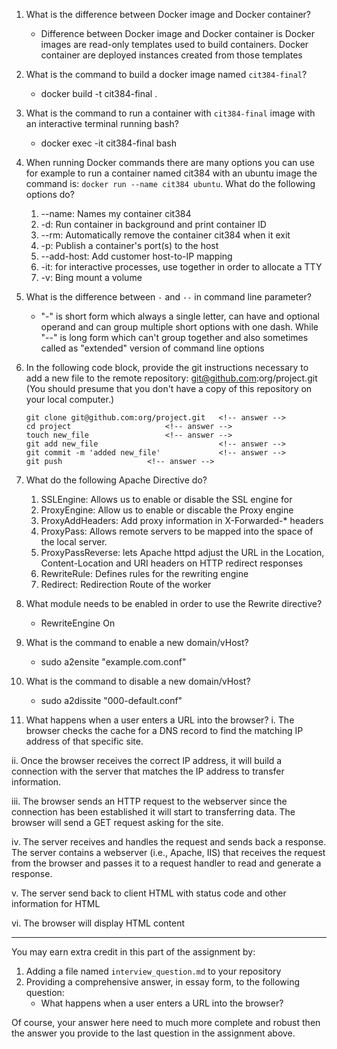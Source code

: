 1. What is the difference between Docker image and Docker container?
    * Difference between Docker image and Docker container is Docker images are read-only templates used to build containers. Docker container are deployed instances created from those templates 

2. What is the command to build a docker image named `cit384-final`?
    * docker build -t cit384-final .<!-- answer -->

3. What is the command to run a container with `cit384-final` image with an interactive terminal running bash?
    * docker exec -it cit384-final bash<!-- answer -->

4. When running Docker commands there are many options you can use for example to run a container named cit384 with an ubuntu image the command is: `docker run --name cit384 ubuntu`. What do the following options do? 
   1. --name: Names my container cit384
   2. -d: Run container in background and print container ID<!-- answer -->
   3. --rm: Automatically remove the container cit384 when it exit<!-- answer -->
   4. -p: Publish a container's port(s) to the host     <!-- answer -->
   5. --add-host: Add customer host-to-IP mapping       <!-- answer -->
   6. -it: for interactive processes, use together in order to allocate a TTY<!-- answer -->
   7. -v: Bing mount a volume                            <!-- answer -->

5. What is the difference between `-` and `--` in command line parameter?
    * "-" is short form which always a single letter, can have and optional operand and can group multiple short options with one dash. While "--" is long form which can't group together and also sometimes called as "extended" version of command line options  <!-- answer -->

6. In the following code block, provide the git instructions necessary to add a new file to the remote repository: git@github.com:org/project.git (You should presume that you don't have a copy of this repository on your local computer.)
   ```
   git clone git@github.com:org/project.git   <!-- answer -->
   cd project 				      <!-- answer -->
   touch new_file			      <!-- answer -->
   git add new_file                           <!-- answer -->
   git commit -m 'added new_file'             <!-- answer -->
   git push				      <!-- answer -->
   ```
   <!-- You many add any number of lines in the above code block that you need. -->

7. What do the following Apache Directive do?
   1. SSLEngine: Allows us to enable or disable the SSL engine for 
   2. ProxyEngine: Allow us to enable or discable the Proxy engine <!-- answer -->
   3. ProxyAddHeaders: Add proxy information in X-Forwarded-* headers <!-- answer -->
   4. ProxyPass: Allows remote servers to be mapped into the space of the local server. <!-- answer -->
   5. ProxyPassReverse: lets Apache httpd adjust the URL in the Location, Content-Location and URI headers on HTTP redirect responses  <!-- answer -->
   6. RewriteRule: Defines rules for the rewriting engine  <!-- answer -->
   7. Redirect: Redirection Route of the worker        <!-- answer -->

8. What module needs to be enabled in order to use the Rewrite directive?
    * RewriteEngine On<!-- answer -->

9. What is the command to enable a new domain/vHost?
    * sudo a2ensite "example.com.conf"<!-- answer -->

10. What is the command to disable a new domain/vHost?
    * sudo a2dissite "000-default.conf"<!-- answer -->

11. What happens when a user enters a URL into the browser?
i. The browser checks the cache for a DNS record to find the matching IP address of that specific site.<!-- answer -->

ii. Once the browser receives the correct IP address, it will build a connection with the server that matches the IP address to transfer information.<!-- answer -->

iii. The browser sends an HTTP request to the webserver since the connection has been established it will start to transferring data. The browser will send a GET request asking for the site. <!-- answer -->

iv. The server receives and handles the request and sends back a response. The server contains a webserver (i.e., Apache, IIS) that receives the request from the browser and passes it to a request handler to read and generate a response. <!-- answer -->

v. The server send back to client HTML with status code and other information for HTML <!-- answer -->

vi. The browser will display HTML content <!-- answer -->

---
You may earn extra credit in this part of the assignment by: 
   1. Adding a file named ``interview_question.md`` to your repository
   2. Providing a comprehensive answer, in essay form, to the following question:
      * What happens when a user enters a URL into the browser?

Of course, your answer here need to much more complete and robust then the answer you provide to the last question in the assignment above.
